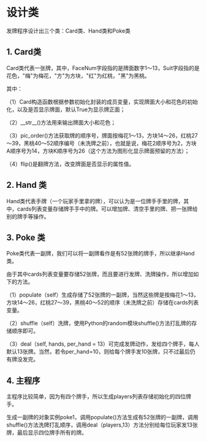 # 设计类

发牌程序设计出三个类：Card类、Hand类和Poke类

## 1. Card类

Card类代表一张牌，其中，FaceNum字段指的是牌面数字1～13，Suit字段指的是花色，"梅"为梅花，"方"为方块，"红"为红桃，"黑"为黑桃。

其中：

（1）Card构造函数根据参数初始化封装的成员变量，实现牌面大小和花色的初始化，以及是否显示牌面，默认True为显示牌正面；

（2）\_\_str\_\_()方法用来输出牌面大小和花色；

（3）pic_order()方法获取牌的顺序号，牌面按梅花1～13，方块14～26，红桃27～39，黑桃40～52顺序编号（未洗牌之前），也就是说，梅花2顺序号为2，方块A顺序号为14，方块K顺序号为26（这个方法为图形化显示牌面预留的方法）；

（4）flip()是翻牌方法，改变牌面是否显示的属性值。

## 2. Hand 类

Hand类代表手牌（一个玩家手里拿的牌），可以认为是一位牌手手里的牌，其中，cards列表变量存储牌手手中的牌。可以增加牌、清空手里的牌、把一张牌给别的牌手等操作。

## 3. Poke 类

Poke类代表一副牌，我们可以将一副牌看作是有52张牌的牌手，所以继承Hand类。

由于其中cards列表变量要存储52张牌，而且要进行发牌、洗牌操作，所以增加如下的方法。

（1）populate（self）生成存储了52张牌的一副牌，当然这些牌是按梅花1～13，方块14～26，红桃27～39，黑桃40～52的顺序（未洗牌之前）存储在cards列表变量。

（2）shuffle（self）洗牌，使用Python的random模块shuffle()方法打乱牌的存储顺序即可。

（3）deal（self, hands, per_hand = 13）可完成发牌动作，发给四个牌手，每人默认13张牌。当然，若令per_hand=10，则给每个牌手发10张牌，只不过最后仍有牌没发完。


## 4. 主程序

主程序比较简单，因为有四个牌手，所以生成players列表存储初始化的四位牌手。

生成一副牌的对象实例poke1，调用populate()方法生成有52张牌的一副牌，调用shuffle()方法洗牌打乱顺序，调用deal（players,13）方法分别给每位玩家发13张牌，最后显示四位牌手所有的牌。